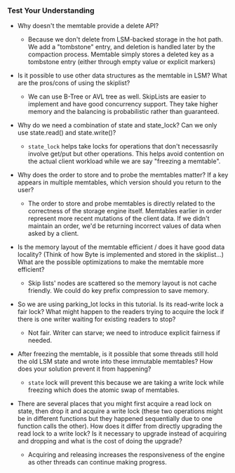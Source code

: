 ### Test Your Understanding

- Why doesn't the memtable provide a delete API?
  - Because we don't delete from LSM-backed storage in the hot path. We add a "tombstone" entry, and deletion is handled
    later by the compaction process. Memtable simply stores a deleted key as a tombstone entry (either through empty value or explicit markers)

- Is it possible to use other data structures as the memtable in LSM? What are the pros/cons of using the skiplist?
  - We can use B-Tree or AVL tree as well. SkipLists are easier to implement and have good concurrency support. They take higher memory
    and the balancing is probabilistic rather than guaranteed.

- Why do we need a combination of state and state_lock? Can we only use state.read() and state.write()?
  - `state_lock` helps take locks for operations that don't necessasrily involve get/put but other operations. This helps avoid
  contention on the actual client workload while we are say "freezing a memtable".

- Why does the order to store and to probe the memtables matter? If a key appears in multiple memtables, which version should you return to the user?
  - The order to store and probe memtables is directly related to the correctness of the storage engine itself. Memtables earlier in order represent more recent mutations of the client data. If we didn't maintain an order, we'd be returning incorrect values of data when asked by a client.

- Is the memory layout of the memtable efficient / does it have good data locality? (Think of how Byte is implemented and stored in the skiplist...) What are the possible optimizations to make the memtable more efficient?
  - Skip lists' nodes are scattered so the memory layout is not cache friendly. We could do key prefix compression to save memory.

- So we are using parking_lot locks in this tutorial. Is its read-write lock a fair lock? What might happen to the readers trying to acquire the lock if there is one writer waiting for existing readers to stop?
  - Not fair. Writer can starve; we need to introduce explicit fairness if needed.

- After freezing the memtable, is it possible that some threads still hold the old LSM state and wrote into these immutable memtables? How does your solution prevent it from happening?
  - `state` lock will prevent this because we are taking a write lock while freezing which does the atomic swap of memtables.

- There are several places that you might first acquire a read lock on state, then drop it and acquire a write lock (these two operations might be in different functions but they happened sequentially due to one function calls the other). How does it differ from directly upgrading the read lock to a write lock? Is it necessary to upgrade instead of acquiring and dropping and what is the cost of doing the upgrade?
  - Acquiring and releasing increases the responsiveness of the engine as other threads can continue making progress. 